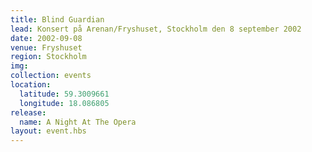```yaml
---
title: Blind Guardian
lead: Konsert på Arenan/Fryshuset, Stockholm den 8 september 2002
date: 2002-09-08
venue: Fryshuset
region: Stockholm
img:
collection: events
location:
  latitude: 59.3009661
  longitude: 18.086805
release:
  name: A Night At The Opera
layout: event.hbs
---
```

